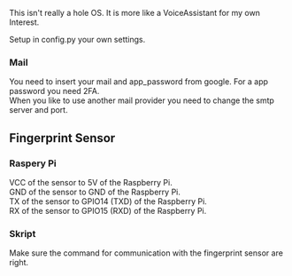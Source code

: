 This isn't really a hole OS. It is more like a VoiceAssistant for my own Interest.<br>

Setup in config.py your own settings. <br>

### Mail
You need to insert your mail and app_password from google. For a app password you need 2FA. <br>
When you like to use another mail provider you need to change the smtp server and port. <br>


## Fingerprint Sensor
### Raspery Pi
VCC of the sensor to 5V of the Raspberry Pi. <br>
GND of the sensor to GND of the Raspberry Pi. <br>
TX of the sensor to GPIO14 (TXD) of the Raspberry Pi. <br>
RX of the sensor to GPIO15 (RXD) of the Raspberry Pi. <br>
### Skript
Make sure the command for communication with the fingerprint sensor are right.